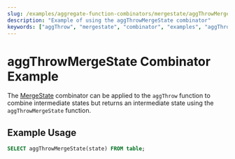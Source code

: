 ```yaml
---
slug: /examples/aggregate-function-combinators/mergestate/aggThrowMergeState
description: "Example of using the aggThrowMergeState combinator"
keywords: ["aggThrow", "mergestate", "combinator", "examples", "aggThrowMergeState"]
---
```


# aggThrowMergeState Combinator Example

The [MergeState](/sql-reference/aggregate-functions/combinators#-mergestate) combinator can be applied to the `aggThrow` function to combine intermediate states but returns an intermediate state using the `aggThrowMergeState` function.

## Example Usage

```sql
SELECT aggThrowMergeState(state) FROM table;
```
